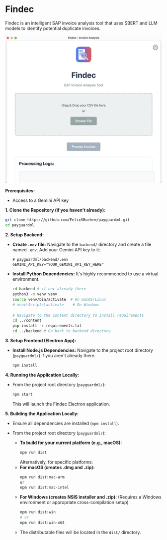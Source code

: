 # Findec

Findec is an intelligent SAP invoice analysis tool that uses SBERT and LLM models to identify potential duplicate invoices.

<p align="center">
  <img src="assets/app_image.png" alt="App Image">
</p>


**Prerequisites:**

*   Access to a Gemini API key

**1. Clone the Repository (if you haven't already):**

```bash
git clone https://github.com/FelixSBuehrm/payguardml.git
cd payguardml
```

**2. Setup Backend:**

*   **Create `.env` file:**
    Navigate to the `backend/` directory and create a file named `.env`. Add your Gemini API key to it:
    ```
    # payguardml/backend/.env
    GEMINI_API_KEY="YOUR_GEMINI_API_KEY_HERE"
    ```
*   **Install Python Dependencies:**
    It's highly recommended to use a virtual environment.
    ```bash
    cd backend # if not already there
    python3 -m venv venv
    source venv/bin/activate  # On macOS/Linux
    # venv\Scripts\activate    # On Windows

    # Navigate to the content directory to install requirements
    cd ../content
    pip install -r requirements.txt
    cd ../backend # Go back to backend directory
    ```

**3. Setup Frontend (Electron App):**

*   **Install Node.js Dependencies:**
    Navigate to the project root directory (`payguardml/`) if you aren't already there.
    ```bash
    npm install
    ```

**4. Running the Application Locally:**

*   From the project root directory (`payguardml/`):
    ```bash
    npm start
    ```
    This will launch the Findec Electron application.

**5. Building the Application Locally:**

*   Ensure all dependencies are installed (`npm install`).
*   From the project root directory (`payguardml/`):

    *   **To build for your current platform (e.g., macOS):**
        ```bash
        npm run dist
        ```
        Alternatively, for specific platforms:
    *   **For macOS (creates .dmg and .zip):**
        ```bash
        npm run dist:mac-arm
        or 
        npm run dist:mac-intel
        ```
    *   **For Windows (creates NSIS installer and .zip):**
        (Requires a Windows environment or appropriate cross-compilation setup)
        ```bash
        npm run dist:win
        # or
        npm run dist:win-x64
        ```
    *   The distributable files will be located in the `dist/` directory.
